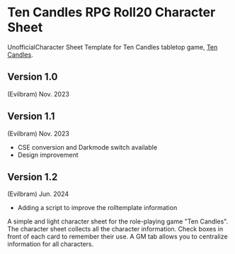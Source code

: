 # Ten Candles RPG Roll20 Character Sheet

UnofficialCharacter Sheet Template for Ten Candles tabletop game, [Ten Candles](https://cavalrygames.com/ten-candles).

## Version 1.0

(Evilbram) Nov. 2023

## Version 1.1

(Evilbram) Nov. 2023

- CSE conversion and Darkmode switch available
- Design improvement

## Version 1.2

(Evilbram) Jun. 2024

- Adding a script to improve the rolltemplate information

A simple and light character sheet for the role-playing game "Ten Candles".
The character sheet collects all the character information.
Check boxes in front of each card to remember their use.
A GM tab allows you to centralize information for all characters.
